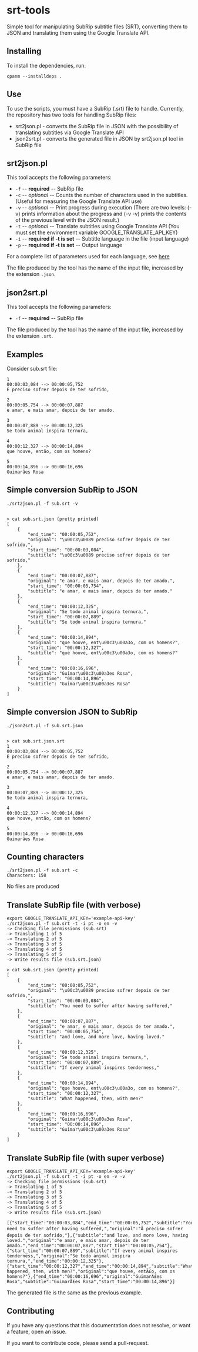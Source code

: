 # srt-tools
Simple tool for manipulating SubRip subtitle files (SRT), converting them to JSON and translating them using the Google Translate API.


Installing
----------

To install the dependencies, run:

    cpanm --installdeps .

Use
---

To use the scripts, you must have a SubRip (.srt) file to handle. Currently, the repository has two tools for handling SubRip files:

- srt2json.pl - converts the SubRip file in JSON with the possibility of translating subtitles via Google Translate API
- json2srt.pl - converts the generated file in JSON by srt2json.pl tool in SubRip file

srt2json.pl
-----------

This tool accepts the following parameters:
- `-f` -- **required** -- SubRip file
- `-c` -- *optional* -- Counts the number of characters used in the subtitles. (Useful for measuring the Google Translate API use)
- `-v` -- *optional* -- Print progress during execution (There are two levels: (-v) prints information about the progress and (-v -v) prints the contents of the previous level with the JSON result.)
- `-t` -- *optional* -- Translate subtitles using Google Translate API (You must set the environment variable GOOGLE_TRANSLATE_API_KEY)
- `-i` -- **required if -t is set** -- Subtitle language in the file (input language)
- `-p` -- **required if -t is set** -- Output language

For a complete list of parameters used for each language, see [here](https://cloud.google.com/translate/v2/using_rest#language-params)

The file produced by the tool has the name of the input file, increased by the extension `.json`.

json2srt.pl
-----------

This tool accepts the following parameters:
- `-f` -- **required** -- SubRip file

The file produced by the tool has the name of the input file, increased by the extension `.srt`.

Examples
--------

Consider sub.srt file:

    1
    00:00:03,084 --> 00:00:05,752
    É preciso sofrer depois de ter sofrido,
    
    2
    00:00:05,754 --> 00:00:07,887
    e amar, e mais amar, depois de ter amado.
    
    3
    00:00:07,889 --> 00:00:12,325
    Se todo animal inspira ternura,
    
    4
    00:00:12,327 --> 00:00:14,894
    que houve, então, com os homens?
    
    5
    00:00:14,896 --> 00:00:16,696
    Guimarães Rosa


## Simple conversion SubRip to JSON

    ./srt2json.pl -f sub.srt -v


    > cat sub.srt.json (pretty printed)
    [
        {
            "end_time": "00:00:05,752",
            "original": "\u00c3\u0089 preciso sofrer depois de ter sofrido,",
            "start_time": "00:00:03,084",
            "subtitle": "\u00c3\u0089 preciso sofrer depois de ter sofrido,"
        },
        {
            "end_time": "00:00:07,887",
            "original": "e amar, e mais amar, depois de ter amado.",
            "start_time": "00:00:05,754",
            "subtitle": "e amar, e mais amar, depois de ter amado."
        },
        {
            "end_time": "00:00:12,325",
            "original": "Se todo animal inspira ternura,",
            "start_time": "00:00:07,889",
            "subtitle": "Se todo animal inspira ternura,"
        },
        {
            "end_time": "00:00:14,894",
            "original": "que houve, ent\u00c3\u00a3o, com os homens?",
            "start_time": "00:00:12,327",
            "subtitle": "que houve, ent\u00c3\u00a3o, com os homens?"
        },
        {
            "end_time": "00:00:16,696",
            "original": "Guimar\u00c3\u00a3es Rosa",
            "start_time": "00:00:14,896",
            "subtitle": "Guimar\u00c3\u00a3es Rosa"
        }
    ]


## Simple conversion JSON to SubRip


    ./json2srt.pl -f sub.srt.json 


    > cat sub.srt.json.srt
    1
    00:00:03,084 --> 00:00:05,752
    É preciso sofrer depois de ter sofrido,

    2
    00:00:05,754 --> 00:00:07,887
    e amar, e mais amar, depois de ter amado.

    3
    00:00:07,889 --> 00:00:12,325
    Se todo animal inspira ternura,

    4
    00:00:12,327 --> 00:00:14,894
    que houve, então, com os homens?

    5
    00:00:14,896 --> 00:00:16,696
    Guimarães Rosa


## Counting characters

    ./srt2json.pl -f sub.srt -c
    Characters: 158

No files are produced


## Translate SubRip file (with verbose)


    export GOOGLE_TRANSLATE_API_KEY='example-api-key'
    ./srt2json.pl -f sub.srt -t -i pt -o en -v
    -> Checking file permissions (sub.srt)
    -> Translating 1 of 5
    -> Translating 2 of 5
    -> Translating 3 of 5
    -> Translating 4 of 5
    -> Translating 5 of 5
    -> Write results file (sub.srt.json)

    > cat sub.srt.json (pretty printed)
    [
        {
            "end_time": "00:00:05,752",
            "original": "\u00c3\u0089 preciso sofrer depois de ter sofrido,",
            "start_time": "00:00:03,084",
            "subtitle": "You need to suffer after having suffered,"
        },
        {
            "end_time": "00:00:07,887",
            "original": "e amar, e mais amar, depois de ter amado.",
            "start_time": "00:00:05,754",
            "subtitle": "and love, and more love, having loved."
        },
        {
            "end_time": "00:00:12,325",
            "original": "Se todo animal inspira ternura,",
            "start_time": "00:00:07,889",
            "subtitle": "If every animal inspires tenderness,"
        },
        {
            "end_time": "00:00:14,894",
            "original": "que houve, ent\u00c3\u00a3o, com os homens?",
            "start_time": "00:00:12,327",
            "subtitle": "What happened, then, with men?"
        },
        {
            "end_time": "00:00:16,696",
            "original": "Guimar\u00c3\u00a3es Rosa",
            "start_time": "00:00:14,896",
            "subtitle": "Guimar\u00c3\u00a3es Rosa"
        }
    ]

## Translate SubRip file (with super verbose)


    export GOOGLE_TRANSLATE_API_KEY='example-api-key'
    ./srt2json.pl -f sub.srt -t -i pt -o en -v -v
    -> Checking file permissions (sub.srt)
    -> Translating 1 of 5
    -> Translating 2 of 5
    -> Translating 3 of 5
    -> Translating 4 of 5
    -> Translating 5 of 5
    -> Write results file (sub.srt.json)
    
    [{"start_time":"00:00:03,084","end_time":"00:00:05,752","subtitle":"You need to suffer after having suffered,","original":"Ã preciso sofrer depois de ter sofrido,"},{"subtitle":"and love, and more love, having loved.","original":"e amar, e mais amar, depois de ter amado.","end_time":"00:00:07,887","start_time":"00:00:05,754"},{"start_time":"00:00:07,889","subtitle":"If every animal inspires tenderness,","original":"Se todo animal inspira ternura,","end_time":"00:00:12,325"},{"start_time":"00:00:12,327","end_time":"00:00:14,894","subtitle":"What happened, then, with men?","original":"que houve, entÃ£o, com os homens?"},{"end_time":"00:00:16,696","original":"GuimarÃ£es Rosa","subtitle":"GuimarÃ£es Rosa","start_time":"00:00:14,896"}]


The generated file is the same as the previous example.

Contributing
------------

If you have any questions that this documentation does not resolve, or want a feature, open an issue.

If you want to contribute code, please send a pull-request.
